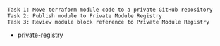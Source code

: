 
```

Task 1: Move terraform module code to a private GitHub repository
Task 2: Publish module to Private Module Registry
Task 3: Review module block reference to Private Module Registry

```

- [private-registry](https://github.com/btkrausen/hashicorp/blob/master/terraform/Hands-On%20Labs/Section%2010%20-%20Understand%20Terraform%20Cloud%20Capabilities/06%20-%20Terraform_Cloud_Private_Module_Registry.md)

